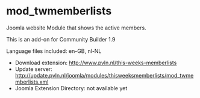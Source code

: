 # mod_twmemberlists
Joomla website Module that shows the active members.

This is an add-on for Community Builder 1.9

Language files included: en-GB, nl-NL

* Download extension: http://www.pvln.nl/this-weeks-memberlists
* Update server: http://update.pvln.nl/joomla/modules/thisweeksmemberlists/mod_twmemberlists.xml
* Joomla Extension Directory: not available yet
